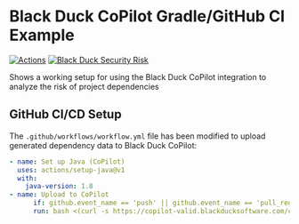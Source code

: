# Black Duck CoPilot Gradle/GitHub CI Example

[![Actions](https://github.com/BlackDuckCoPilot/example-pip-githubactions/workflows/Java%20CI/badge.svg)](https://github.com/BlackDuckCoPilot/example-pip-githubactions/actions?workflow=Java+CI) [![Black Duck Security Risk](https://copilot-valid.blackducksoftware.com/github/repos/BlackDuckCoPilot/example-pip-githubactions/branches/validation/badge-risk.svg)](https://copilot-valid.blackducksoftware.com/github/repos/BlackDuckCoPilot/example-pip-githubactions/branches/validation)

Shows a working setup for using the Black Duck CoPilot integration to analyze the risk of project dependencies

## GitHub CI/CD Setup

The `.github/workflows/workflow.yml` file has been modified to upload generated dependency data to Black Duck CoPilot:

```yaml
- name: Set up Java (CoPilot)
  uses: actions/setup-java@v1
  with:
    java-version: 1.8
- name: Upload to CoPilot
      if: github.event_name == 'push' || github.event_name == 'pull_request'
      run: bash <(curl -s https://copilot-valid.blackducksoftware.com/ci/githubactions/scripts/upload)
```
